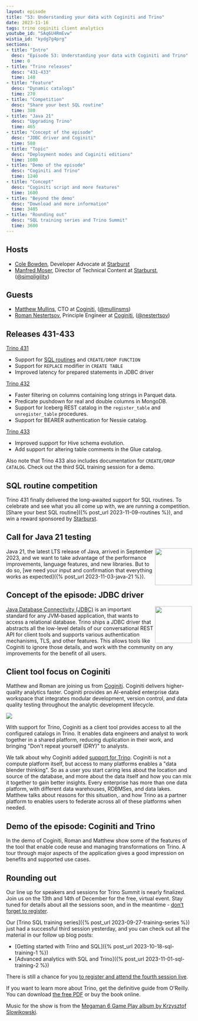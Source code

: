 ```yaml
---
layout: episode
title: "53: Understanding your data with Coginiti and Trino"
date: 2023-11-16
tags: trino coginiti client analytics
youtube_id: "SAq6U4RmEvw"
wistia_id: "kydg7g4prg"
sections:
- title: "Intro"
  desc: "Episode 53: Understanding your data with Coginiti and Trino"
  time: 0
- title: "Trino releases"
  desc: "431-433"
  time: 140
- title: "Feature"
  desc: "Dynamic catalogs"
  time: 270
- title: "Competition"
  desc: "Share your best SQL routine"
  time: 380
- title: "Java 21"
  desc: "Upgrading Trino"
  time: 465
- title: "Concept of the episode"
  desc: "JDBC driver and Coginiti"
  time: 580
- title: "Topic"
  desc: "Deployment modes and Coginiti editions"
  time: 1080
- title: "Demo of the episode"
  desc: "Coginiti and Trino"
  time: 1240
- title: "Concept"
  desc: "Coginiti script and more features"
  time: 1600
- title: "Beyond the demo"
  desc: "Download and more information"
  time: 3485
- title: "Rounding out"
  desc: "SQL training series and Trino Summit"
  time: 3600
---
```


## Hosts

* [Cole Bowden](https://www.linkedin.com/in/cole-m-bowden), Developer Advocate
  at [Starburst](https://starburst.io)
* [Manfred Moser](https://www.linkedin.com/in/manfredmoser), Director of
  Technical Content at [Starburst](https://starburst.io),
  ([@simpligility](https://twitter.com/simpligility))

## Guests

* [Matthew Mullins](https://www.linkedin.com/in/msmullins/), CTO at
  [Coginiti](https://www.coginiti.co),
  ([@mullinsms](https://twitter.com/mullinsms))
* [Roman Nestertsov](https://www.linkedin.com/in/rnestertsov/), Principle
  Engineer at [Coginiti](https://www.coginiti.co),
  ([@nestertsov](https://twitter.com/nestertsov))

## Releases 431-433

[Trino 431](https://trino.io/docs/current/release/release-431.html)

* Support for [SQL routines](https://trino.io/docs/current/routines.html) and
  `CREATE/DROP FUNCTION`
* Support for `REPLACE` modifier in `CREATE TABLE`
* Improved latency for prepared statements in JDBC driver

[Trino 432](https://trino.io/docs/current/release/release-432.html)

* Faster filtering on columns containing long strings in Parquet data.
* Predicate pushdown for real and double columns in MongoDB.
* Support for Iceberg REST catalog in the `register_table` and `unregister_table` procedures.
* Support for BEARER authentication for Nessie catalog.

[Trino 433](https://trino.io/docs/current/release/release-433.html)

* Improved support for Hive schema evolution.
* Add support for altering table comments in the Glue catalog.

Also note that Trino 433 also includes documentation for `CREATE/DROP CATALOG`.
Check out the third SQL training session for a demo.

## SQL routine competition

Trino 431 finally delivered the long-awaited support for SQL routines. To
celebrate and see what you all come up with, we are running a competition.
[Share your best SQL routine]({% post_url 2023-11-09-routines %}), and win a
reward sponsored by [Starburst](https://starburst.io).

## Call for Java 21 testing

<img src="{{site.baseurl}}/assets/images/logos/java-duke-21.png" width="100px" align="right">

Java 21, the latest LTS release of Java, arrived in September 2023, and we want
to take advantage of the performance improvements, language features, and new
libraries. But to do so, [we need your input and confirmation that everything
works as expected]({% post_url 2023-11-03-java-21 %}).

## Concept of the episode: JDBC driver

<img src="{{site.baseurl}}/assets/images/logos/jdbc-small.png" width="100px" align="right">

[Java Database Connectivity
(JDBC)](https://en.wikipedia.org/wiki/Java_Database_Connectivity) is an
important standard for any JVM-based application, that wants to access a
relational database. Trino ships a JDBC driver that abstracts all the low-level
details of our conversational REST API for client tools and supports various
authentication mechanisms, TLS, and other features. This allows tools like
Coginiti to ignore those details, and work with the community on any
improvements for the benefit of all users.

## Client tool focus on Coginiti

Matthew and Roman are joining us from [Coginiti](https://www.coginiti.co).
Coginiti delivers higher-quality analytics faster. Coginiti provides an
AI-enabled enterprise data workspace that integrates modular development,
version control, and data quality testing throughout the analytic development
lifecycle.

<a href="https://www.coginiti.co">
  <img src="{{site.baseurl}}/assets/images/logos/coginiti-small.png">
</a>

With support for Trino, Coginiti as a client tool provides access to all the
configured catalogs in Trino. It enables data engineers and analyst to work
together in a shared platform, reducing duplication in their work, and bringing
"Don't repeat yourself (DRY)" to analysts.

We talk about why Coginiti added [support for
Trino](https://www.coginiti.co/databases/trino/). Coginiti is not a compute
platform itself, but access to many platforms enables a "data blender thinking".
So as a user you start caring less about the location and source of the
database, and more about the data itself and how you can mix it together to gain
better insights. Every enterprise has more than one data platform, with
different data warehouses, RDBMSes, and data lakes. Matthew talks about reasons
for this situation,. and how Trino as a partner platform to enables users to
federate across all of these platforms when needed.

## Demo of the episode: Coginiti and Trino

In the demo of Coginiti, Roman and Matthew show some of the features of the tool
that enable code reuse and managing transformations on Trino. A tour through
major aspects of the application gives a good impression on benefits and
supported use cases.

## Rounding out

Our line up for speakers and sessions for Trino Summit is nearly finalized. Join
us on the 13th and 14th of December for the free, virtual event. Stay tuned for
details about all the sessions soon, and in the meantime - [don't forget to
register](https://www.starburst.io/info/trinosummit2023/?utm_source=trino&utm_medium=website&utm_campaign=NORAM-FY24-Q4-EV-Trino-Summit-2023&utm_content=tcb).

Our [Trino SQL training series]({% post_url 2023-09-27-training-series %}) just
had a successful third session yesterday, and you can check out all the material
in our follow up blog posts:

* [Getting started with Trino and SQL]({% post_url 2023-10-18-sql-training-1 %})
* [Advanced analytics with SQL and Trino]({% post_url 2023-11-01-sql-training-2 %})

There is still a chance for you [to register and attend the fourth session
live](https://www.starburst.io/info/trino-training-series/?utm_source=trino&utm_medium=website&utm_campaign=Global-FY24-Trino-Training-Series&utm_content=1).

If you want to learn more about Trino, get the definitive guide from
O'Reilly. You can download
[the free PDF](https://www.starburst.io/info/oreilly-trino-guide/) or
buy the book online.

Music for the show is from the [Megaman 6 Game Play album by Krzysztof
Slowikowski](https://krzysztofslowikowski.bandcamp.com/album/mega-man-6-gp).